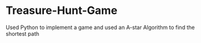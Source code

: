 # Treasure-Hunt-Game
Used Python to implement a game and used an A-star Algorithm to find the shortest path
